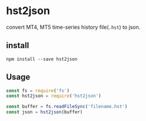 # hst2json

convert MT4, MT5 time-series history file(`.hst`) to json.

## install

```
npm install --save hst2json
```

## Usage

```javascript
const fs = require('fs')
const hst2json = require('hst2json')

const buffer = fs.readFileSync('filename.hst')
const json = hst2json(buffer)
```
